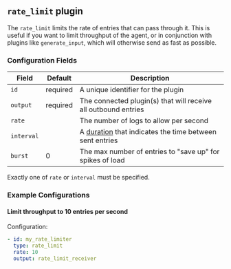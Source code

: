 ## `rate_limit` plugin

The `rate_limit` limits the rate of entries that can pass through it. This is useful if you want to limit
throughput of the agent, or in conjunction with plugins like `generate_input`, which will otherwise
send as fast as possible.

### Configuration Fields

| Field      | Default  | Description                                                                        |
| ---        | ---      | ---                                                                                |
| `id`       | required | A unique identifier for the plugin                                                 |
| `output`   | required | The connected plugin(s) that will receive all outbound entries                     |
| `rate`     |          | The number of logs to allow per second                                             |
| `interval` |          | A [duration](/docs/types/duration.md) that indicates the time between sent entries |
| `burst`    | 0        | The max number of entries to "save up" for spikes of load                          |

Exactly one of `rate` or `interval` must be specified.

### Example Configurations


#### Limit throughput to 10 entries per second

Configuration:
```yaml
- id: my_rate_limiter
  type: rate_limit
  rate: 10
  output: rate_limit_receiver
```
